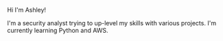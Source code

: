 Hi I'm Ashley!

I'm a security analyst trying to up-level my skills with various projects. I'm currently learning Python and AWS. 




<!---
almostdobberman/almostdobberman is a ✨ special ✨ repository because its `README.md` (this file) appears on your GitHub profile.
You can click the Preview link to take a look at your changes.
--->
